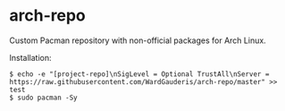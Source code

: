# arch-repo

Custom Pacman repository with non-official packages for Arch Linux.

Installation:

```shell
$ echo -e "[project-repo]\nSigLevel = Optional TrustAll\nServer = https://raw.githubusercontent.com/WardGauderis/arch-repo/master" >> test
$ sudo pacman -Sy
```
